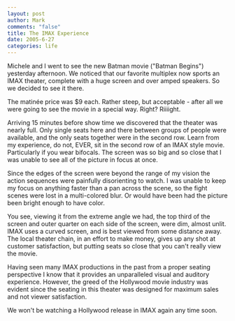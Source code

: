 ```yaml
--- 
layout: post
author: Mark
comments: "false"
title: The IMAX Experience
date: 2005-6-27
categories: life
---
```

Michele and I went to see the new Batman movie ("Batman Begins") yesterday afternoon. We noticed that our favorite multiplex now sports an IMAX theater, complete with a huge screen and over amped speakers. So we decided to see it there.

The matinée price was $9 each. Rather steep, but acceptable - after all we were going to see the movie in a special way. Right? Riiiight.

Arriving 15 minutes before show time we discovered that the theater was nearly full. Only single seats here and there between groups of people were available, and the only seats together were in the second row. Learn from my experience, do not, EVER, sit in the second row of an IMAX style movie. Particularly if you wear bifocals. The screen was so big and so close that I was unable to see all of the picture in focus at once.

Since the edges of the screen were beyond the range of my vision the action sequences were painfully disorienting to watch. I was unable to keep my focus on anything faster than a pan across the scene, so the fight scenes were lost in a multi-colored blur. Or would have been had the picture been bright enough to have color.

You see, viewing it from the extreme angle we had, the top third of the screen and outer quarter on each side of the screen, were dim, almost unlit. IMAX uses a curved screen, and is best viewed from some distance away. The local theater chain, in an effort to make money, gives up any shot at customer satisfaction, but putting seats so close that you can't really view the movie.

Having seen many IMAX productions in the past from a proper seating perspective I know that it provides an unparalleled visual and auditory experience. However, the greed of the Hollywood movie industry was evident since the seating in this theater was designed for maximum sales and not viewer satisfaction.

We won't be watching a Hollywood release in IMAX again any time soon.
